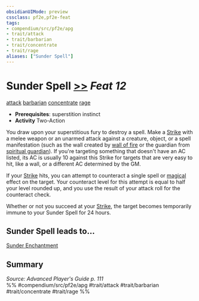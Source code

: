 ```yaml
---
obsidianUIMode: preview
cssclass: pf2e,pf2e-feat
tags:
- compendium/src/pf2e/apg
- trait/attack
- trait/barbarian
- trait/concentrate
- trait/rage
aliases: ["Sunder Spell"]
---
```

# Sunder Spell  [>>](rules/core-rulebook/chapter-9-playing-the-game.md#Actions "Two-Action") *Feat 12*  
[attack](rules/traits/attack.md)  [barbarian](rules/traits/barbarian.md)  [concentrate](rules/traits/concentrate.md)  [rage](rules/traits/rage.md)  

- **Prerequisites**: superstition instinct
- **Activity** Two-Action

You draw upon your superstitious fury to destroy a spell. Make a [Strike](rules/actions/strike.md) with a melee weapon or an unarmed attack against a creature, object, or a spell manifestation (such as the wall created by [wall of fire](compendium/spells/wall-of-fire.md) or the guardian from [spiritual guardian](compendium/spells/spiritual-guardian.md)). If you're targeting something that doesn't have an AC listed, its AC is usually 10 against this Strike for targets that are very easy to hit, like a wall, or a different AC determined by the GM.

If your [Strike](rules/actions/strike.md) hits, you can attempt to counteract a single spell or [magical](rules/traits/magical.md) effect on the target. Your counteract level for this attempt is equal to half your level rounded up, and you use the result of your attack roll for the counteract check.

Whether or not you succeed at your [Strike](rules/actions/strike.md), the target becomes temporarily immune to your Sunder Spell for 24 hours.

## Sunder Spell leads to...

[Sunder Enchantment](compendium/feats/sunder-enchantment-apg.md)

## Summary

*Source: Advanced Player's Guide p. 111*  
%% #compendium/src/pf2e/apg #trait/attack #trait/barbarian #trait/concentrate #trait/rage %%